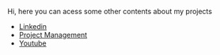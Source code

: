 Hi,
here you can acess some other contents about my projects

- [Linkedin](http://linkedin.com/u/ivocorreia)
- [Project Management](http://ivocorreia.com)
- [Youtube](http://youtube.com/u/ivocorreia-master)
